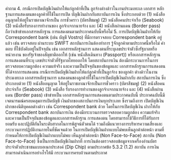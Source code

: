 คำถาม
4. กรณีการเปิดบัญชีเงินฝากให้แก่ลูกค้าที่เป็น
ลูกจ้างต่างด้าวในงานประมงทะเล เอกสาร
หลักฐานการแสดงตนของลูกค้าที่ใช้ในการเปิด
บัญชีเงินฝากกับสถาบันการเงิน ซึ่งประกอบด้วย
(1) หนังสืออนุญาตให้อยู่ในราชอาณาจักรเป็น
การชั่วคราว (บัตรสีชมพู) (2) หนังสือคนประจำเรือ
(Seabook) (3) หนังสือรับรองการทำงานของ
ลูกจ้างจากนายจ้าง และ (4) หนังสือผ่านแดน
(Border pass) ถือว่าเข้าข่ายเอกสารหลักฐาน
การแสดงตนตามประกาศฉบับนี้หรือไม่
5. การเปิดบัญชีเงินฝากให้กับ Correspondent
bank (เช่น บัญชี Vostro) ที่มีการตรวจสอบ
Correspondent bank อยู่แล้ว เช่น ตรวจสอบ
ผ่านระบบ SWIFT สถาบันการเงินต้องทำการ
รู้จักลูกค้าตามประกาศนี้หรือไม่
คำตอบ
ที่ใช้บังคับอยู่ในปัจจุบัน เช่น เอกสารหลักฐานการ
แสดงตนที่ระบุเลขประจำตัวซึ่งรัฐบาลหรือหน่วยงาน
ของรัฐเจ้าของสัญชาติออกให้ (เช่น หนังสือเดินทาง
(Passport)) หรือเอกสารหลักฐานการแสดงตนที่ระบุ
เลขประจำตัวที่รัฐบาลไทยออกให้ โดยสถาบันการเงิน
ต้องมีกระบวนการในการตรวจสอบความถูกต้อง
ความแท้จริง และความเป็นปัจจุบันของข้อมูลและ
เอกสารหลักฐานการแสดงตนที่ได้จากการแสดงตน
กรณีการเปิดบัญชีเงินฝากให้แก่ลูกค้าที่เป็นลูกจ้าง
ของลูกค้า
ต่างด้าวในงานประมงทะเล เอกสารหลักฐานการ
แสดงตนของลูกค้าที่ใช้ในการเปิดบัญชีเงินฝากกับ
สถาบันการเงิน ซึ่งประกอบด้วย (1) หนังสืออนุญาต
ให้อยู่ในราชอาณาจักรเป็นการชั่วคราว (บัตรสีชมพู)
(2) หนังสือคนประจำเรือ (Seabook) (3) หนังสือ
รับรองการทำงานของลูกจ้างจากนายจ้าง และ
(4) หนังสือผ่านแดน (Border pass) เข้าข่ายเป็น
เอกสารหลักฐานการแสดงตนตามประกาศฉบับนี้
ประกาศฉบับนี้มีเจตนารมณ์ครอบคลุมการเปิดบัญชี
เงินฝากของสถาบันการเงินทุกประเภท ซึ่งรวมถึงการ
เปิดบัญชีเงินฝากของนิติบุคคลต่างด้าว เช่น
Correspondent bank ด้วย โดยในการเปิดบัญชีเงิน
ฝากให้กับ Correspondent bank สถาบันการเงิน
ต้องมีกระบวนการตรวจสอบความถูกต้อง ความแท้จริง
และความเป็นปัจจุบันของข้อมูลและเอกสารหลักฐาน
การแสดงตน โดยสามารถใช้วิธีการที่ได้รับการยอมรับ
และปฏิบัติกันในระดับสากลในการพิสูจน์ตัวตนได้
รวมถึงมีแนวทางการบริหารความเสี่ยงและ
กระบวนการปฏิบัติงานภายในที่ชัดเจนด้วย
ในการเปิดบัญชีเงินฝากแบบไม่พบเห็นลูกค้าต่อหน้า
ตามที่กําหนดให้การเปิดบัญชีเงินฝากแบบไม่พบ
เห็นลูกค้าต่อหน้า (Non Face-to-Face) สถาบัน (Non Face-to-Face) ซึ่งเป็นการเปิดบัญชีเงินฝากที่
การเงินต้องตรวจสอบข้อมูลจากเครื่องอ่านบัตร
ประจำตัวประชาชนแบบอเนกประสงค์ (Dip
Chip) ตามประกาศข้อ 5.3.2 (1.2) สถาบัน
การเงินสามารถดำเนินการอย่างไรให้มี
กระบวนการครบถ้วนตามประกาศ
